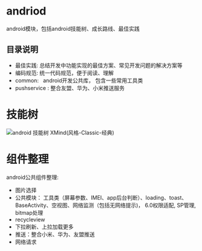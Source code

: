# andriod
android模块，包括android技能树、成长路线、最佳实践

## 目录说明
- 最佳实践:  总结开发中功能实现的最佳方案、常见开发问题的解决方案等
- 编码规范:  统一代码规范，便于阅读、理解
- common:   android开发公共库， 包含一些常用工具类
- pushservice :  整合友盟、华为、小米推送服务

# 技能树
![android 技能树](https://github.com/30days-tech/android/blob/master/Android%E6%8A%80%E8%83%BD%E6%A0%91.png)
XMind(风格-Classic-经典)

# 组件整理
android公共组件整理:
- 图片选择
- 公共模块： 工具类（屏幕参数、IMEI、app后台判断）、loading、toast、BaseActivity、空视图、网络监测（包括无网络提示)， 6.0权限适配, SP管理, bitmap处理
- recycleview
- 下拉刷新、上拉加载更多
- 推送：整合小米、华为、友盟推送
- 网络请求

